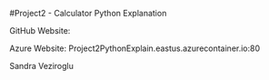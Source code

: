 #Project2 - Calculator Python Explanation

GitHub Website:

Azure Website: Project2PythonExplain.eastus.azurecontainer.io:80

Sandra Veziroglu
